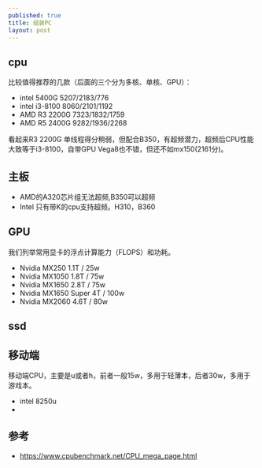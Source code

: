 ```yaml
---
published: true
title: 组装PC
layout: post
---
```


## cpu

比较值得推荐的几款（后面的三个分为多核、单核、GPU）：

* intel 5400G 5207/2183/776 
* intel i3-8100 8060/2101/1192 
* AMD R3 2200G 7323/1832/1759 
* AMD R5 2400G 9282/1936/2268

看起来R3 2200G 单线程得分稍弱，但配合B350，有超频潜力，超频后CPU性能大致等于i3-8100，自带GPU Vega8也不错，但还不如mx150(2161分)。

## 主板

* AMD的A320芯片组无法超频,B350可以超频
* Intel 只有带K的cpu支持超频。H310，B360

## GPU
我们列举常用显卡的浮点计算能力（FLOPS）和功耗。

* Nvidia MX250  1.1T / 25w
* Nvidia MX1050  1.8T / 75w
* Nvidia MX1650  2.8T / 75w
* Nvidia MX1650 Super 4T / 100w
* Nvidia MX2060  4.6T / 80w


## ssd

## 移动端

移动端CPU，主要是u或者h，前者一般15w，多用于轻薄本，后者30w，多用于游戏本。

* intel 8250u
* 

## 参考
* https://www.cpubenchmark.net/CPU_mega_page.html